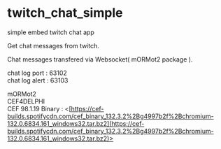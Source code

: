 # twitch_chat_simple
simple embed twitch chat app  

Get chat messages from twitch.  

Chat messages transfered via Websocket( mORMot2 package ).  

chat log port : 63102  
chat log alert : 63103  
    
mORMot2  
CEF4DELPHI  
CEF 98.1.19 Binary : <[https://cef-builds.spotifycdn.com/cef_binary_132.3.2%2Bg4997b2f%2Bchromium-132.0.6834.161_windows32.tar.bz2](https://cef-builds.spotifycdn.com/cef_binary_132.3.2%2Bg4997b2f%2Bchromium-132.0.6834.161_windows32.tar.bz2)>  

